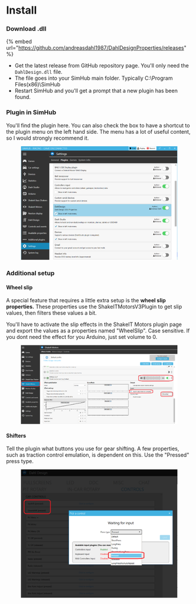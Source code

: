 # Install

### Download .dll

{% embed url="https://github.com/andreasdahl1987/DahlDesignProperties/releases" %}

* Get the latest release from GitHub repository page. You'll only need the `DahlDesign.dll` file.
* The file goes into your SimHub main folder. Typically C:\Program Files(x86)\SimHub
* Restart SimHub and you'll get a prompt that a new plugin has been found.&#x20;

### Plugin in SimHub

You'll find the plugin here. You can also check the box to have a shortcut to the plugin menu on the left hand side. The menu has a lot of useful content, so I would strongly recommend it.&#x20;

<figure><img src="../.gitbook/assets/simhub1.PNG" alt=""><figcaption></figcaption></figure>

### Additional setup

#### Wheel slip

A special feature that requires a little extra setup is the **wheel slip properties.** These properties use the ShakeITMotorsV3Plugin to get slip values, then filters these values a bit.&#x20;

You'll have to activate the slip effects in the ShakeIT Motors plugin page and export the values as a properties named "WheelSlip". Case sensitive. If you dont need the effect for you Arduino, just set volume to 0.&#x20;

<figure><img src="../.gitbook/assets/wheel slip.png" alt=""><figcaption></figcaption></figure>

#### Shifters

Tell the plugin what buttons you use for gear shifting. A few properties, such as traction control emulation, is dependent on this. Use the "Pressed" press type.&#x20;

<figure><img src="../.gitbook/assets/image (2).png" alt=""><figcaption></figcaption></figure>
